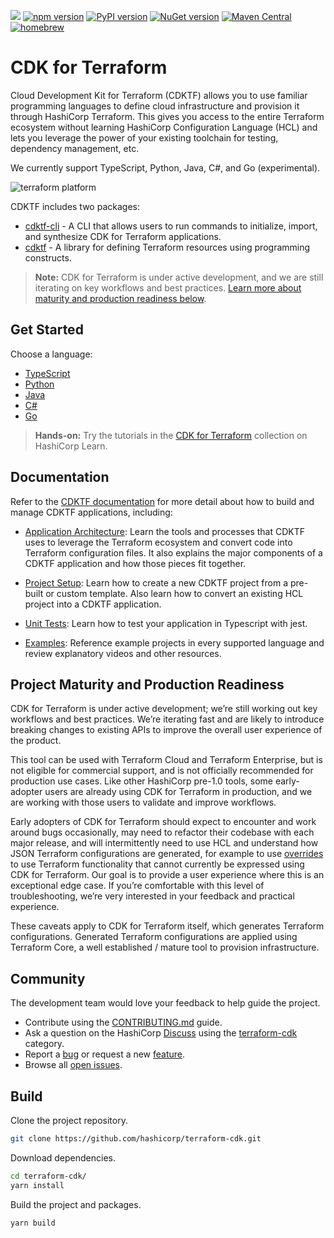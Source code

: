 ![](https://github.com/hashicorp/terraform-cdk/workflows/Release/badge.svg)
[![npm version](https://badge.fury.io/js/cdktf.svg)](https://badge.fury.io/js/cdktf)
[![PyPI version](https://badge.fury.io/py/cdktf.svg)](https://badge.fury.io/py/cdktf)
[![NuGet version](https://badge.fury.io/nu/HashiCorp.Cdktf.svg)](https://badge.fury.io/nu/HashiCorp.Cdktf)
[![Maven Central](https://img.shields.io/maven-central/v/com.hashicorp/cdktf?color=brightgreen)](https://search.maven.org/artifact/com.hashicorp/cdktf)
[![homebrew](https://img.shields.io/homebrew/v/cdktf?color=brightgreen)](https://formulae.brew.sh/formula/cdktf#default)

# CDK for Terraform

Cloud Development Kit for Terraform (CDKTF) allows you to use familiar
programming languages to define cloud infrastructure and provision it through
HashiCorp Terraform. This gives you access to the entire Terraform ecosystem without learning HashiCorp Configuration Language (HCL) and lets you leverage the power of your existing toolchain for testing, dependency management, etc.

We currently support TypeScript, Python, Java, C#, and Go (experimental).

![terraform platform](./docs/terraform-platform.png)

CDKTF includes two packages:

- [cdktf-cli](./packages/cdktf-cli) - A CLI that allows users to run commands to initialize, import, and synthesize CDK for Terraform applications.
- [cdktf](./packages/cdktf) - A library for defining Terraform resources using programming constructs.

> **Note:** CDK for Terraform is under active development, and we are still iterating on key workflows and best practices. [Learn more about maturity and production readiness below](#maturity).

## Get Started

Choose a language:

- [TypeScript](./docs/getting-started/typescript.md)
- [Python](./docs/getting-started/python.md)
- [Java](./docs/getting-started/java.md)
- [C#](./docs/getting-started/csharp.md)
- [Go](./docs/getting-started/go.md)

> **Hands-on:** Try the tutorials in the [CDK for Terraform](https://learn.hashicorp.com/collections/terraform/cdktf) collection on HashiCorp Learn.

## Documentation

Refer to the [CDKTF documentation](https://www.terraform.io/docs/cdktf/index.html) for more detail about how to build and manage CDKTF applications, including:

- [Application Architecture](https://www.terraform.io/docs/cdktf/concepts/cdktf-architecture.html): Learn the tools and processes that CDKTF uses to leverage the Terraform ecosystem and convert code into Terraform configuration files. It also explains the major components of a CDKTF application and how those pieces fit together.

- [Project Setup](https://www.terraform.io/docs/cdktf/create-and-deploy/project-setup.html): Learn how to create a new CDKTF project from a pre-built or custom template. Also learn how to convert an existing HCL project into a CDKTF application.

- [Unit Tests](https://www.terraform.io/docs/cdktf/test/unit-tests.html): Learn how to test your application in Typescript with jest.

- [Examples](https://www.terraform.io/docs/cdktf/examples.html): Reference example projects in every supported language and review explanatory videos and other resources.

<a name="maturity"></a>

## Project Maturity and Production Readiness

CDK for Terraform is under active development; we’re still working out key workflows and best practices. We’re iterating fast and are likely to introduce breaking changes to existing APIs to improve the overall user experience of the product.

This tool can be used with Terraform Cloud and Terraform Enterprise, but is not eligible for commercial support, and is not officially recommended for production use cases. Like other HashiCorp pre-1.0 tools, some early-adopter users are already using CDK for Terraform in production, and we are working with those users to validate and improve workflows.

Early adopters of CDK for Terraform should expect to encounter and work around bugs occasionally, may need to refactor their codebase with each major release, and will intermittently need to use HCL and understand how JSON Terraform configurations are generated, for example to use [overrides](https://github.com/hashicorp/terraform-cdk/blob/main/docs/working-with-cdk-for-terraform/escape-hatch.md) to use Terraform functionality that cannot currently be expressed using CDK for Terraform. Our goal is to provide a user experience where this is an exceptional edge case. If you’re comfortable with this level of troubleshooting, we’re very interested in your feedback and practical experience.

These caveats apply to CDK for Terraform itself, which generates Terraform configurations. Generated Terraform configurations are applied using Terraform Core, a well established / mature tool to provision infrastructure.

## Community

The development team would love your feedback to help guide the project.

- Contribute using the [CONTRIBUTING.md](./CONTRIBUTING.md) guide.
- Ask a question on the HashiCorp [Discuss](https://discuss.hashicorp.com/) using the [terraform-cdk](https://discuss.hashicorp.com/c/terraform-core/cdk-for-terraform/) category.
- Report a [bug](https://github.com/hashicorp/terraform-cdk/issues/new?assignees=&labels=bug&template=bug-report.md&title=) or request a new [feature](https://github.com/hashicorp/terraform-cdk/issues/new?assignees=&labels=enhancement&template=feature-request.md&title=).
- Browse all [open issues](https://github.com/hashicorp/terraform-cdk/issues).

## Build

Clone the project repository.

```bash
git clone https://github.com/hashicorp/terraform-cdk.git
```

Download dependencies.

```bash
cd terraform-cdk/
yarn install
```

Build the project and packages.

```bash
yarn build
```
